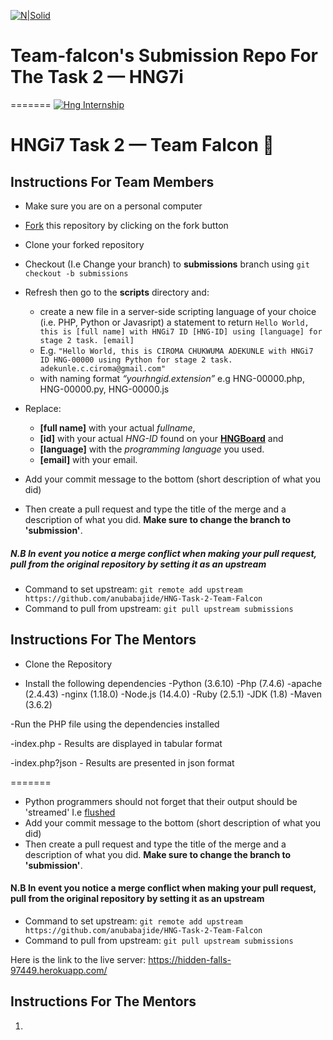 
[![N|Solid](https://hng.tech/img/brand-logo.png)](https://nodesource.com/products/nsolid)

# Team-falcon's Submission Repo For The Task 2 &mdash; HNG7i
=======
[![Hng Internship](https://hng.tech/img/brand-logo.png)](https://hng.tech)

# HNGi7 Task 2 &mdash; Team Falcon :eagle:


## Instructions For Team Members

- Make sure you are on a personal computer
- [Fork] this repository by clicking on the fork button
- Clone your forked repository
- Checkout (I.e Change your branch) to **submissions** branch using ```git checkout -b submissions``` 
- Refresh then go to the **scripts** directory and:
  - create a new file in a server-side scripting language of your choice (i.e. PHP, Python or Javasript) a statement to return ```Hello World, this is [full name] with HNGi7 ID [HNG-ID] using [language] for stage 2 task. [email]```
  - E.g. ```"Hello World, this is CIROMA CHUKWUMA ADEKUNLE with HNGi7 ID HNG-00000 using Python for stage 2 task. adekunle.c.ciroma@gmail.com"```
  - with naming format _“yourhngid.extension”_ e.g HNG-00000.php, HNG-00000.py, HNG-00000.js

- Replace:
  - **[full name]** with your actual _fullname_,
  - **[id]** with your actual _HNG-ID_ found on your **[HNGBoard]** and
  - **[language]** with the _programming language_ you used.
  - **[email]** with your email.

- Add your commit message to the bottom (short description of what you did)
- Then create a pull request and type the title of the merge and a description of what you did. **Make sure to change the branch to 'submission'**.

##### N.B In event you notice a merge conflict when making your pull request, pull from the original repository by setting it as an upstream
-  Command to set upstream: ```git remote add upstream https://github.com/anubabajide/HNG-Task-2-Team-Falcon```
-  Command to pull from upstream: ```git pull upstream submissions```


## Instructions For The Mentors

- Clone the Repository

- Install the following dependencies
  -Python (3.6.10)
  -Php (7.4.6)
  -apache (2.4.43)
  -nginx (1.18.0)
  -Node.js (14.4.0)
  -Ruby (2.5.1)
  -JDK (1.8)
  -Maven (3.6.2)

-Run the PHP file using the dependencies installed

-index.php - Results are displayed in tabular format

-index.php?json - Results are presented in json format

[fork]: https://help.github.com/en/enterprise/2.13/user/articles/fork-a-repo#:~:text=A%20fork%20is%20a%20copy,point%20for%20your%20own%20idea.
[hngboard]: https://board.hng.tech/ "This created a copy of the whole repo in your profile"
=======
- Python programmers should not forget that their output should be 'streamed' I.e [flushed]
- Add your commit message to the bottom (short description of what you did)
- Then create a pull request and type the title of the merge and a description of what you did. **Make sure to change the branch to 'submission'**.

#### N.B In event you notice a merge conflict when making your pull request, pull from the original repository by setting it as an upstream
-  Command to set upstream: ```git remote add upstream https://github.com/anubabajide/HNG-Task-2-Team-Falcon```
-  Command to pull from upstream: ```git pull upstream submissions```

Here is the link to the live server: https://hidden-falls-97449.herokuapp.com/

## Instructions For The Mentors

1.

[fork]: https://help.github.com/en/enterprise/2.13/user/articles/fork-a-repo#:~:text=A%20fork%20is%20a%20copy,point%20for%20your%20own%20idea.
[HNGBoard]: https://board.hng.tech/ "This created a copy of the whole repo in your profile"
[flushed]: https://www.sitepoint.com/faster-web-pages-php-buffer-flush

